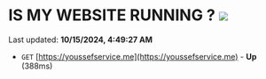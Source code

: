 # IS MY WEBSITE RUNNING ? [![](https://img.shields.io/static/v1?label=Sponsor&message=%E2%9D%A4&logo=GitHub&color=%23fe8e86)](https://github.com/sponsors/Youssef-Lehmam)

Last updated: **10/15/2024, 4:49:27 AM**

- `GET` [https://youssefservice.me](https://youssefservice.me) - **Up** (388ms)
